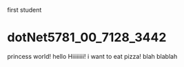 first student
# dotNet5781_00_7128_3442
princess world!
hello Hiiiiiiii!
i want to eat pizza!
blah
blablah

